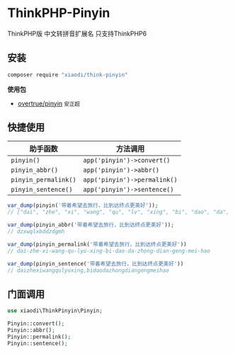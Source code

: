 # ThinkPHP-Pinyin
ThinkPHP版 中文转拼音扩展名 只支持ThinkPHP6

## 安装
```sh
composer require "xiaodi/think-pinyin"
```
**使用包**
* [overtrue/pinyin](https://github.com/overtrue/pinyin) `安正超`

## 快捷使用

|  助手函数      | 方法调用                                                |
| -------------  | --------------------------------------------------- |
| `pinyin()`     | `app('pinyin')->convert()`                              |
| `pinyin_abbr()`     | `app('pinyin')->abbr()`                                        |
| `pinyin_permalink()` | `app('pinyin')->permalink()`                         |
| `pinyin_sentence()` | `app('pinyin')->sentence()`                         |

```php
var_dump(pinyin('带着希望去旅行，比到达终点更美好'));
// ["dai", "zhe", "xi", "wang", "qu", "lv", "xing", "bi", "dao", "da", "zhong", "dian", "geng", "mei", "hao"]

var_dump(pinyin_abbr('带着希望去旅行，比到达终点更美好'));
// dzxwqlxbddzdgmh

var_dump(pinyin_permalink('带着希望去旅行，比到达终点更美好'))
// dai-zhe-xi-wang-qu-lyu-xing-bi-dao-da-zhong-dian-geng-mei-hao

var_dump(pinyin_sentence('带着希望去旅行，比到达终点更美好'))
// daizhexiwangqulyuxing,bidaodazhongdiangengmeihao
```

## 门面调用
```php
use xiaodi\ThinkPinyin\Pinyin;

Pinyin::convert();
Pinyin::abbr();
Pinyin::permalink();
Pinyin::sentence();
```
